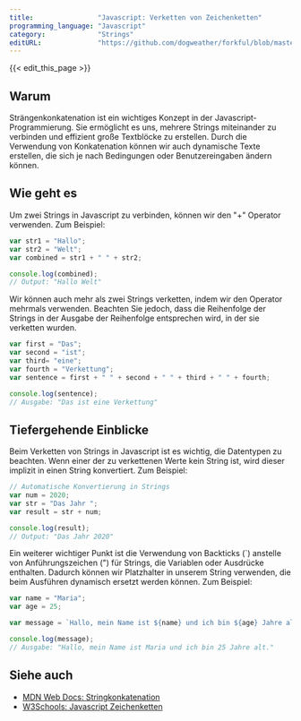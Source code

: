```yaml
---
title:                "Javascript: Verketten von Zeichenketten"
programming_language: "Javascript"
category:             "Strings"
editURL:              "https://github.com/dogweather/forkful/blob/master/content/de/javascript/concatenating-strings.md"
---
```


{{< edit_this_page >}}

## Warum

Strängenkonkatenation ist ein wichtiges Konzept in der Javascript-Programmierung. Sie ermöglicht es uns, mehrere Strings miteinander zu verbinden und effizient große Textblöcke zu erstellen. Durch die Verwendung von Konkatenation können wir auch dynamische Texte erstellen, die sich je nach Bedingungen oder Benutzereingaben ändern können.

## Wie geht es

Um zwei Strings in Javascript zu verbinden, können wir den "+" Operator verwenden. Zum Beispiel:

```Javascript
var str1 = "Hallo";
var str2 = "Welt";
var combined = str1 + " " + str2;

console.log(combined);
// Output: "Hallo Welt"
```
Wir können auch mehr als zwei Strings verketten, indem wir den Operator mehrmals verwenden. Beachten Sie jedoch, dass die Reihenfolge der Strings in der Ausgabe der Reihenfolge entsprechen wird, in der sie verketten wurden.

```Javascript
var first = "Das";
var second = "ist";
var third= "eine";
var fourth = "Verkettung";
var sentence = first + " " + second + " " + third + " " + fourth;

console.log(sentence);
// Ausgabe: "Das ist eine Verkettung"
```

## Tiefergehende Einblicke

Beim Verketten von Strings in Javascript ist es wichtig, die Datentypen zu beachten. Wenn einer der zu verkettenen Werte kein String ist, wird dieser implizit in einen String konvertiert. Zum Beispiel:

```Javascript
// Automatische Konvertierung in Strings
var num = 2020;
var str = "Das Jahr ";
var result = str + num;

console.log(result);
// Output: "Das Jahr 2020"
```

Ein weiterer wichtiger Punkt ist die Verwendung von Backticks (`) anstelle von Anführungszeichen (") für Strings, die Variablen oder Ausdrücke enthalten. Dadurch können wir Platzhalter in unserem String verwenden, die beim Ausführen dynamisch ersetzt werden können. Zum Beispiel:

```Javascript
var name = "Maria";
var age = 25;

var message = `Hallo, mein Name ist ${name} und ich bin ${age} Jahre alt.`;

console.log(message);
// Ausgabe: "Hallo, mein Name ist Maria und ich bin 25 Jahre alt."
```

## Siehe auch

- [MDN Web Docs: Stringkonkatenation](https://developer.mozilla.org/de/docs/Web/JavaScript/Reference/Global_Objects/String#Konkatenationen)
- [W3Schools: Javascript Zeichenketten](https://www.w3schools.com/js/js_strings.asp)